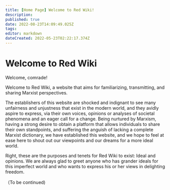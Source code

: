 ```yaml
---
title: [Home Page] Welcome to Red Wiki!
description: 
published: true
date: 2022-08-23T14:09:49.025Z
tags: 
editor: markdown
dateCreated: 2022-05-23T02:22:17.374Z
---
```


# Welcome to Red Wiki
Welcome, comrade!

Welcome to Red Wiki, a website that aims for familiarizing, transmitting, and sharing Marxist perspectives.

The establishers of this website are shocked and indignant to see many unfairness and unjustness that exist in the modern world, and they avidly aspire to express, via their own voices, opinions or analyses of societal phenomena and an eager call for a change. Being nurtured by Marxism, having a strong desire to obtain a platform that allows individuals to share their own standpoints, and suffering the anguish of lacking a complete Marxist dictionary, we have established this website, and we hope to feel at ease here to shout out our viewpoints and our dreams for a more ideal world. 

Right, these are the purposes and tenets for Red Wiki to exist: Ideal and opinions. We are always glad to greet anyone who has grander ideals for this imperfect world and who wants to express his or her views in delighting freedom. 

（To be continued)